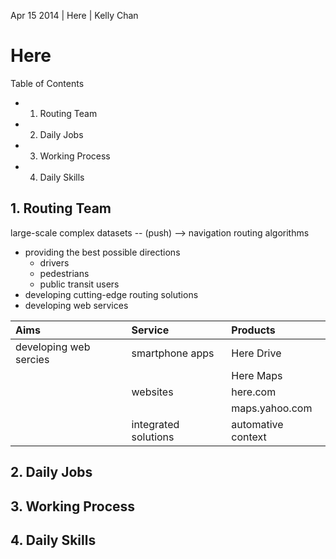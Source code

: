 Apr 15 2014 | Here | Kelly Chan

# Here

Table of Contents
- 1. Routing Team
- 2. Daily Jobs
- 3. Working Process
- 4. Daily Skills


## 1. Routing Team

large-scale complex datasets -- (push) --> navigation routing algorithms

- providing the best possible directions
    - drivers
    - pedestrians
    - public transit users
- developing cutting-edge routing solutions
- developing web services

| Aims                                      | Service              | Products           |
|:------------------------------------------|:---------------------|:-------------------|
| developing web sercies                    | smartphone apps      | Here Drive         |
|                                           |                      | Here Maps          |
|                                           | websites             | here.com           |
|                                           |                      | maps.yahoo.com     |
|                                           | integrated solutions | automative context |


## 2. Daily Jobs
## 3. Working Process
## 4. Daily Skills
